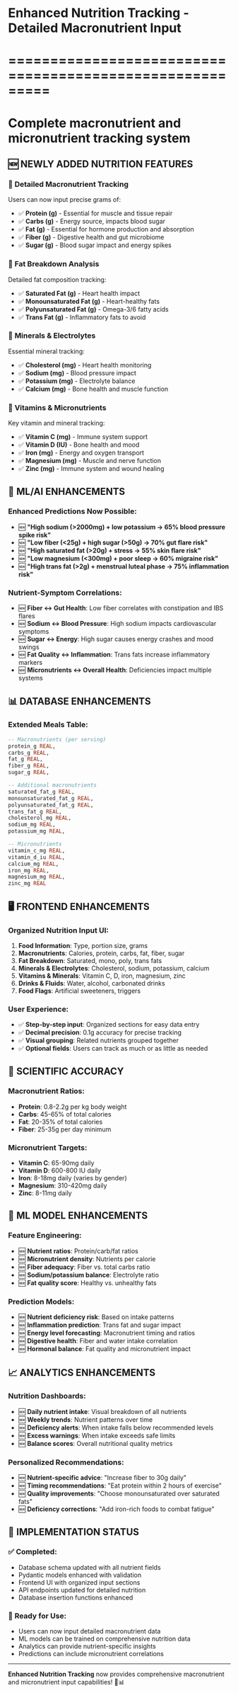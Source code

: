 # Enhanced Nutrition Tracking - Detailed Macronutrient Input
# =========================================================
# Complete macronutrient and micronutrient tracking system

## 🆕 **NEWLY ADDED NUTRITION FEATURES**

### 🔹 **Detailed Macronutrient Tracking**
Users can now input precise grams of:
- ✅ **Protein (g)** - Essential for muscle and tissue repair
- ✅ **Carbs (g)** - Energy source, impacts blood sugar
- ✅ **Fat (g)** - Essential for hormone production and absorption
- ✅ **Fiber (g)** - Digestive health and gut microbiome
- ✅ **Sugar (g)** - Blood sugar impact and energy spikes

### 🔹 **Fat Breakdown Analysis**
Detailed fat composition tracking:
- ✅ **Saturated Fat (g)** - Heart health impact
- ✅ **Monounsaturated Fat (g)** - Heart-healthy fats
- ✅ **Polyunsaturated Fat (g)** - Omega-3/6 fatty acids
- ✅ **Trans Fat (g)** - Inflammatory fats to avoid

### 🔹 **Minerals & Electrolytes**
Essential mineral tracking:
- ✅ **Cholesterol (mg)** - Heart health monitoring
- ✅ **Sodium (mg)** - Blood pressure impact
- ✅ **Potassium (mg)** - Electrolyte balance
- ✅ **Calcium (mg)** - Bone health and muscle function

### 🔹 **Vitamins & Micronutrients**
Key vitamin and mineral tracking:
- ✅ **Vitamin C (mg)** - Immune system support
- ✅ **Vitamin D (IU)** - Bone health and mood
- ✅ **Iron (mg)** - Energy and oxygen transport
- ✅ **Magnesium (mg)** - Muscle and nerve function
- ✅ **Zinc (mg)** - Immune system and wound healing

## 🎯 **ML/AI ENHANCEMENTS**

### Enhanced Predictions Now Possible:
- 🆕 **"High sodium (>2000mg) + low potassium → 65% blood pressure spike risk"**
- 🆕 **"Low fiber (<25g) + high sugar (>50g) → 70% gut flare risk"**
- 🆕 **"High saturated fat (>20g) + stress → 55% skin flare risk"**
- 🆕 **"Low magnesium (<300mg) + poor sleep → 60% migraine risk"**
- 🆕 **"High trans fat (>2g) + menstrual luteal phase → 75% inflammation risk"**

### Nutrient-Symptom Correlations:
- 🆕 **Fiber ↔ Gut Health**: Low fiber correlates with constipation and IBS flares
- 🆕 **Sodium ↔ Blood Pressure**: High sodium impacts cardiovascular symptoms
- 🆕 **Sugar ↔ Energy**: High sugar causes energy crashes and mood swings
- 🆕 **Fat Quality ↔ Inflammation**: Trans fats increase inflammatory markers
- 🆕 **Micronutrients ↔ Overall Health**: Deficiencies impact multiple systems

## 📊 **DATABASE ENHANCEMENTS**

### Extended Meals Table:
```sql
-- Macronutrients (per serving)
protein_g REAL,
carbs_g REAL,
fat_g REAL,
fiber_g REAL,
sugar_g REAL,

-- Additional macronutrients
saturated_fat_g REAL,
monounsaturated_fat_g REAL,
polyunsaturated_fat_g REAL,
trans_fat_g REAL,
cholesterol_mg REAL,
sodium_mg REAL,
potassium_mg REAL,

-- Micronutrients
vitamin_c_mg REAL,
vitamin_d_iu REAL,
calcium_mg REAL,
iron_mg REAL,
magnesium_mg REAL,
zinc_mg REAL
```

## 🖥️ **FRONTEND ENHANCEMENTS**

### Organized Nutrition Input UI:
1. **Food Information**: Type, portion size, grams
2. **Macronutrients**: Calories, protein, carbs, fat, fiber, sugar
3. **Fat Breakdown**: Saturated, mono, poly, trans fats
4. **Minerals & Electrolytes**: Cholesterol, sodium, potassium, calcium
5. **Vitamins & Minerals**: Vitamin C, D, iron, magnesium, zinc
6. **Drinks & Fluids**: Water, alcohol, carbonated drinks
7. **Food Flags**: Artificial sweeteners, triggers

### User Experience:
- ✅ **Step-by-step input**: Organized sections for easy data entry
- ✅ **Decimal precision**: 0.1g accuracy for precise tracking
- ✅ **Visual grouping**: Related nutrients grouped together
- ✅ **Optional fields**: Users can track as much or as little as needed

## 🔬 **SCIENTIFIC ACCURACY**

### Macronutrient Ratios:
- **Protein**: 0.8-2.2g per kg body weight
- **Carbs**: 45-65% of total calories
- **Fat**: 20-35% of total calories
- **Fiber**: 25-35g per day minimum

### Micronutrient Targets:
- **Vitamin C**: 65-90mg daily
- **Vitamin D**: 600-800 IU daily
- **Iron**: 8-18mg daily (varies by gender)
- **Magnesium**: 310-420mg daily
- **Zinc**: 8-11mg daily

## 🎯 **ML MODEL ENHANCEMENTS**

### Feature Engineering:
- 🆕 **Nutrient ratios**: Protein/carb/fat ratios
- 🆕 **Micronutrient density**: Nutrients per calorie
- 🆕 **Fiber adequacy**: Fiber vs. total carbs ratio
- 🆕 **Sodium/potassium balance**: Electrolyte ratio
- 🆕 **Fat quality score**: Healthy vs. unhealthy fats

### Prediction Models:
- 🆕 **Nutrient deficiency risk**: Based on intake patterns
- 🆕 **Inflammation prediction**: Trans fat and sugar impact
- 🆕 **Energy level forecasting**: Macronutrient timing and ratios
- 🆕 **Digestive health**: Fiber and water intake correlation
- 🆕 **Hormonal balance**: Fat quality and micronutrient impact

## 📈 **ANALYTICS ENHANCEMENTS**

### Nutrition Dashboards:
- 🆕 **Daily nutrient intake**: Visual breakdown of all nutrients
- 🆕 **Weekly trends**: Nutrient patterns over time
- 🆕 **Deficiency alerts**: When intake falls below recommended levels
- 🆕 **Excess warnings**: When intake exceeds safe limits
- 🆕 **Balance scores**: Overall nutritional quality metrics

### Personalized Recommendations:
- 🆕 **Nutrient-specific advice**: "Increase fiber to 30g daily"
- 🆕 **Timing recommendations**: "Eat protein within 2 hours of exercise"
- 🆕 **Quality improvements**: "Choose monounsaturated over saturated fats"
- 🆕 **Deficiency corrections**: "Add iron-rich foods to combat fatigue"

## 🚀 **IMPLEMENTATION STATUS**

### ✅ **Completed:**
- Database schema updated with all nutrient fields
- Pydantic models enhanced with validation
- Frontend UI with organized input sections
- API endpoints updated for detailed nutrition
- Database insertion functions enhanced

### 🎯 **Ready for Use:**
- Users can now input detailed macronutrient data
- ML models can be trained on comprehensive nutrition data
- Analytics can provide nutrient-specific insights
- Predictions can include micronutrient correlations

---

**Enhanced Nutrition Tracking** now provides comprehensive macronutrient and micronutrient input capabilities! 🥗📊
